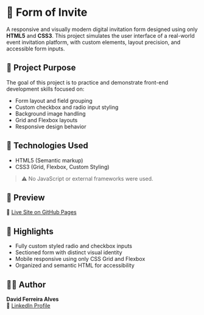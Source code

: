 # 🎉 Form of Invite

A responsive and visually modern digital invitation form designed using only **HTML5** and **CSS3**. This project simulates the user interface of a real-world event invitation platform, with custom elements, layout precision, and accessible form inputs.

## 📌 Project Purpose

The goal of this project is to practice and demonstrate front-end development skills focused on:

- Form layout and field grouping  
- Custom checkbox and radio input styling  
- Background image handling  
- Grid and Flexbox layouts  
- Responsive design behavior

## 🧱 Technologies Used

- HTML5 (Semantic markup)  
- CSS3 (Grid, Flexbox, Custom Styling)  

> ⚠️ No JavaScript or external frameworks were used.

## 📸 Preview

🔗 [Live Site on GitHub Pages](https://davidferreiraalves.github.io/Form_of_invite/)


## 🚀 Highlights

- Fully custom styled radio and checkbox inputs  
- Sectioned form with distinct visual identity  
- Mobile responsive using only CSS Grid and Flexbox  
- Organized and semantic HTML for accessibility

## 🙋‍♂️ Author

**David Ferreira Alves**  
📧 [LinkedIn Profile](https://www.linkedin.com/in/david-ferreira-alves-4721aa344/)


